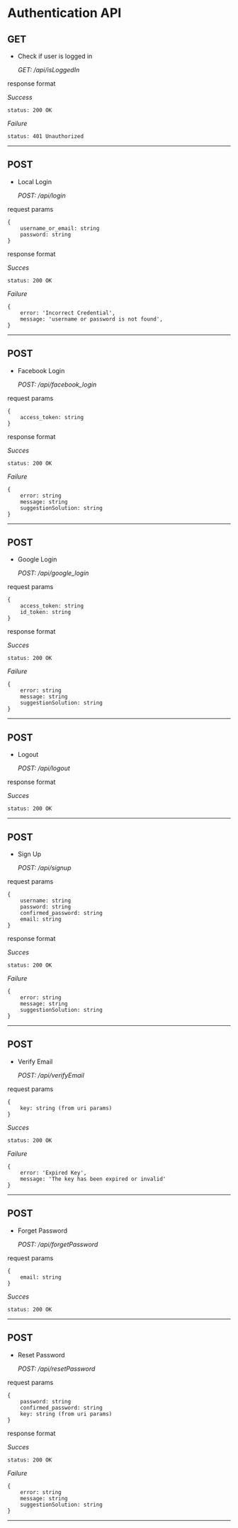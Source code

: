 # Authentication API

## GET

- Check if user is logged in

    *GET: /api/isLoggedIn*

response format

*Success*
```
status: 200 OK
```
*Failure*
```
status: 401 Unauthorized
```

----

## POST

- Local Login

    *POST: /api/login*

request params

```
{
    username_or_email: string
    password: string
}
```

response format

*Succes*
```
status: 200 OK
```

*Failure*
```
{
    error: 'Incorrect Credential',
    message: 'username or password is not found',
}
```

----


## POST

- Facebook Login

    *POST: /api/facebook_login*

request params

```
{
    access_token: string
}
```


response format

*Succes*
```
status: 200 OK
```

*Failure*
```
{
    error: string
    message: string
    suggestionSolution: string
}
```


----

## POST

- Google Login

    *POST: /api/google_login*

request params

```
{
    access_token: string
    id_token: string
}
```

response format

*Succes*
```
status: 200 OK
```

*Failure*
```
{
    error: string
    message: string
    suggestionSolution: string
}
```


----

## POST

- Logout

    *POST: /api/logout*


response format

*Succes*
```
status: 200 OK
```

----

## POST

- Sign Up

    *POST: /api/signup*

request params

```
{
    username: string
    password: string
    confirmed_password: string
    email: string
}
```

response format

*Succes*
```
status: 200 OK
```

*Failure*
```
{
    error: string
    message: string
    suggestionSolution: string
}
```

----

## POST

- Verify Email

    *POST: /api/verifyEmail*

request params

```
{
    key: string (from uri params)
}
```

*Succes*
```
status: 200 OK
```

*Failure*
```
{
    error: 'Expired Key',
    message: 'The key has been expired or invalid'
}
```

----

## POST

- Forget Password

    *POST: /api/forgetPassword*

request params

```
{
    email: string
}
```

*Succes*
```
status: 200 OK
```

----

## POST

- Reset Password

    *POST: /api/resetPassword*

request params

```
{
    password: string
    confirmed_password: string
    key: string (from uri params)
}
```


response format

*Succes*
```
status: 200 OK
```

*Failure*
```
{
    error: string
    message: string
    suggestionSolution: string
}
```
----